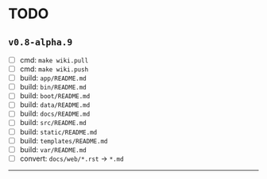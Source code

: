 # TODO

## `v0.8-alpha.9`

- [ ] cmd: `make wiki.pull`
- [ ] cmd: `make wiki.push`
- [ ] build: `app/README.md`
- [ ] build: `bin/README.md`
- [ ] build: `boot/README.md`
- [ ] build: `data/README.md`
- [ ] build: `docs/README.md`
- [ ] build: `src/README.md`
- [ ] build: `static/README.md`
- [ ] build: `templates/README.md`
- [ ] build: `var/README.md`
- [ ] convert: `docs/web/*.rst` -> `*.md`

---
